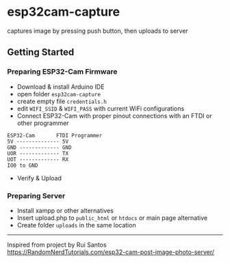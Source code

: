 # esp32cam-capture

captures image by pressing push button, then uploads to server

## Getting Started
### Preparing ESP32-Cam Firmware
- Download & install Arduino IDE
- open folder `esp32cam-capture`
- create empty file `credentials.h`
- edit `WIFI_SSID` & `WIFI_PASS` with current WiFi configurations
- Connect ESP32-Cam with proper pinout connections with an FTDI or other programmer

```
ESP32-Cam       FTDI Programmer
5V -------------- 5V
GND ------------- GND
UOR ------------- TX
UOT ------------- RX
IO0 to GND
```

- Verify & Upload

### Preparing Server
- Install xampp or other alternatives
- Insert upload.php to `public_html` or `htdocs` or main page alternative
- Create folder `uploads` in the same location

---

Inspired from project by Rui Santos https://RandomNerdTutorials.com/esp32-cam-post-image-photo-server/
